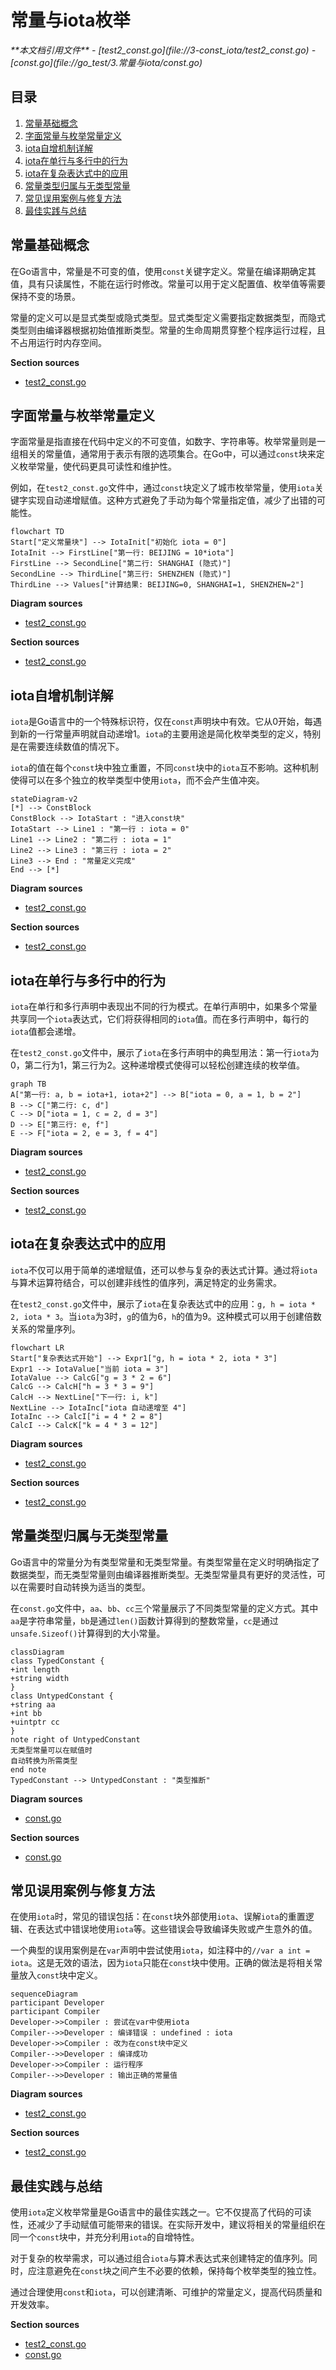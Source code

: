 # 常量与iota枚举

<cite>
**本文档引用文件**  
- [test2_const.go](file://3-const_iota/test2_const.go)
- [const.go](file://go_test/3.常量与iota/const.go)
</cite>

## 目录
1. [常量基础概念](#常量基础概念)  
2. [字面常量与枚举常量定义](#字面常量与枚举常量定义)  
3. [iota自增机制详解](#iota自增机制详解)  
4. [iota在单行与多行中的行为](#iota在单行与多行中的行为)  
5. [iota在复杂表达式中的应用](#iota在复杂表达式中的应用)  
6. [常量类型归属与无类型常量](#常量类型归属与无类型常量)  
7. [常见误用案例与修复方法](#常见误用案例与修复方法)  
8. [最佳实践与总结](#最佳实践与总结)

## 常量基础概念

在Go语言中，常量是不可变的值，使用`const`关键字定义。常量在编译期确定其值，具有只读属性，不能在运行时修改。常量可以用于定义配置值、枚举值等需要保持不变的场景。

常量的定义可以是显式类型或隐式类型。显式类型定义需要指定数据类型，而隐式类型则由编译器根据初始值推断类型。常量的生命周期贯穿整个程序运行过程，且不占用运行时内存空间。

**Section sources**  
- [test2_const.go](file://3-const_iota/test2_const.go#L25-L27)

## 字面常量与枚举常量定义

字面常量是指直接在代码中定义的不可变值，如数字、字符串等。枚举常量则是一组相关的常量值，通常用于表示有限的选项集合。在Go中，可以通过`const`块来定义枚举常量，使代码更具可读性和维护性。

例如，在`test2_const.go`文件中，通过`const`块定义了城市枚举常量，使用`iota`关键字实现自动递增赋值。这种方式避免了手动为每个常量指定值，减少了出错的可能性。

```mermaid
flowchart TD
Start["定义常量块"] --> IotaInit["初始化 iota = 0"]
IotaInit --> FirstLine["第一行: BEIJING = 10*iota"]
FirstLine --> SecondLine["第二行: SHANGHAI (隐式)"]
SecondLine --> ThirdLine["第三行: SHENZHEN (隐式)"]
ThirdLine --> Values["计算结果: BEIJING=0, SHANGHAI=1, SHENZHEN=2"]
```

**Diagram sources**  
- [test2_const.go](file://3-const_iota/test2_const.go#L6-L11)

**Section sources**  
- [test2_const.go](file://3-const_iota/test2_const.go#L6-L11)

## iota自增机制详解

`iota`是Go语言中的一个特殊标识符，仅在`const`声明块中有效。它从0开始，每遇到新的一行常量声明就自动递增1。`iota`的主要用途是简化枚举类型的定义，特别是在需要连续数值的情况下。

`iota`的值在每个`const`块中独立重置，不同`const`块中的`iota`互不影响。这种机制使得可以在多个独立的枚举类型中使用`iota`，而不会产生值冲突。

```mermaid
stateDiagram-v2
[*] --> ConstBlock
ConstBlock --> IotaStart : "进入const块"
IotaStart --> Line1 : "第一行 : iota = 0"
Line1 --> Line2 : "第二行 : iota = 1"
Line2 --> Line3 : "第三行 : iota = 2"
Line3 --> End : "常量定义完成"
End --> [*]
```

**Diagram sources**  
- [test2_const.go](file://3-const_iota/test2_const.go#L6-L11)

**Section sources**  
- [test2_const.go](file://3-const_iota/test2_const.go#L6-L11)

## iota在单行与多行中的行为

`iota`在单行和多行声明中表现出不同的行为模式。在单行声明中，如果多个常量共享同一个`iota`表达式，它们将获得相同的`iota`值。而在多行声明中，每行的`iota`值都会递增。

在`test2_const.go`文件中，展示了`iota`在多行声明中的典型用法：第一行`iota`为0，第二行为1，第三行为2。这种递增模式使得可以轻松创建连续的枚举值。

```mermaid
graph TB
A["第一行: a, b = iota+1, iota+2"] --> B["iota = 0, a = 1, b = 2"]
B --> C["第二行: c, d"]
C --> D["iota = 1, c = 2, d = 3"]
D --> E["第三行: e, f"]
E --> F["iota = 2, e = 3, f = 4"]
```

**Diagram sources**  
- [test2_const.go](file://3-const_iota/test2_const.go#L13-L18)

**Section sources**  
- [test2_const.go](file://3-const_iota/test2_const.go#L13-L18)

## iota在复杂表达式中的应用

`iota`不仅可以用于简单的递增赋值，还可以参与复杂的表达式计算。通过将`iota`与算术运算符结合，可以创建非线性的值序列，满足特定的业务需求。

在`test2_const.go`文件中，展示了`iota`在复杂表达式中的应用：`g, h = iota * 2, iota * 3`。当`iota`为3时，`g`的值为6，`h`的值为9。这种模式可以用于创建倍数关系的常量序列。

```mermaid
flowchart LR
Start["复杂表达式开始"] --> Expr1["g, h = iota * 2, iota * 3"]
Expr1 --> IotaValue["当前 iota = 3"]
IotaValue --> CalcG["g = 3 * 2 = 6"]
CalcG --> CalcH["h = 3 * 3 = 9"]
CalcH --> NextLine["下一行: i, k"]
NextLine --> IotaInc["iota 自动递增至 4"]
IotaInc --> CalcI["i = 4 * 2 = 8"]
CalcI --> CalcK["k = 4 * 3 = 12"]
```

**Diagram sources**  
- [test2_const.go](file://3-const_iota/test2_const.go#L20-L23)

**Section sources**  
- [test2_const.go](file://3-const_iota/test2_const.go#L20-L23)

## 常量类型归属与无类型常量

Go语言中的常量分为有类型常量和无类型常量。有类型常量在定义时明确指定了数据类型，而无类型常量则由编译器推断类型。无类型常量具有更好的灵活性，可以在需要时自动转换为适当的类型。

在`const.go`文件中，`aa`、`bb`、`cc`三个常量展示了不同类型常量的定义方式。其中`aa`是字符串常量，`bb`是通过`len()`函数计算得到的整数常量，`cc`是通过`unsafe.Sizeof()`计算得到的大小常量。

```mermaid
classDiagram
class TypedConstant {
+int length
+string width
}
class UntypedConstant {
+string aa
+int bb
+uintptr cc
}
note right of UntypedConstant
无类型常量可以在赋值时
自动转换为所需类型
end note
TypedConstant --> UntypedConstant : "类型推断"
```

**Diagram sources**  
- [const.go](file://go_test/3.常量与iota/const.go#L30-L35)

**Section sources**  
- [const.go](file://go_test/3.常量与iota/const.go#L30-L35)

## 常见误用案例与修复方法

在使用`iota`时，常见的错误包括：在`const`块外部使用`iota`、误解`iota`的重置逻辑、在表达式中错误地使用`iota`等。这些错误会导致编译失败或产生意外的值。

一个典型的误用案例是在`var`声明中尝试使用`iota`，如注释中的`//var a int = iota`。这是无效的语法，因为`iota`只能在`const`块中使用。正确的做法是将相关常量放入`const`块中定义。

```mermaid
sequenceDiagram
participant Developer
participant Compiler
Developer->>Compiler : 尝试在var中使用iota
Compiler-->>Developer : 编译错误 : undefined : iota
Developer->>Compiler : 改为在const块中定义
Compiler-->>Developer : 编译成功
Developer->>Compiler : 运行程序
Compiler-->>Developer : 输出正确的常量值
```

**Diagram sources**  
- [test2_const.go](file://3-const_iota/test2_const.go#L41-L43)

**Section sources**  
- [test2_const.go](file://3-const_iota/test2_const.go#L41-L43)

## 最佳实践与总结

使用`iota`定义枚举常量是Go语言中的最佳实践之一。它不仅提高了代码的可读性，还减少了手动赋值可能带来的错误。在实际开发中，建议将相关的常量组织在同一个`const`块中，并充分利用`iota`的自增特性。

对于复杂的枚举需求，可以通过组合`iota`与算术表达式来创建特定的值序列。同时，应注意避免在`const`块之间产生不必要的依赖，保持每个枚举类型的独立性。

通过合理使用`const`和`iota`，可以创建清晰、可维护的常量定义，提高代码质量和开发效率。

**Section sources**  
- [test2_const.go](file://3-const_iota/test2_const.go#L1-L43)
- [const.go](file://go_test/3.常量与iota/const.go#L1-L69)